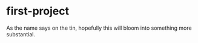 # first-project
As the name says on the tin, hopefully this will bloom into something more substantial. 
